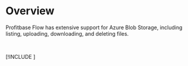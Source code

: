 # Overview

Profitbase Flow has extensive support for Azure Blob Storage, including listing, uploading, downloading, and deleting files.

<br/>

[!INCLUDE [](./__videos.md)]